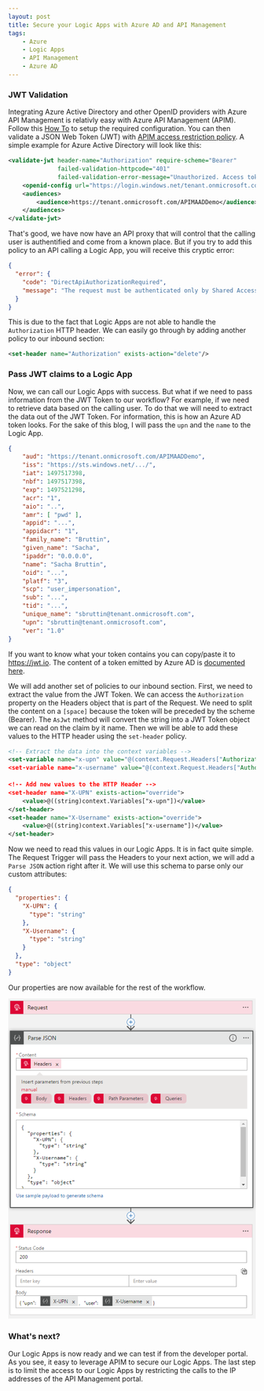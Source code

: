 ```yaml
---
layout: post
title: Secure your Logic Apps with Azure AD and API Management
tags:
    - Azure
    - Logic Apps
    - API Management
    - Azure AD
---
```


### JWT Validation

Integrating Azure Active Directory and other OpenID providers with Azure API Management is relativly easy with Azure API Management (APIM). Follow this [How To](https://docs.microsoft.com/en-us/azure/api-management/api-management-howto-protect-backend-with-aad) to setup the required configuration. You can then validate a JSON Web Token (JWT) with [APIM access restriction policy](https://docs.microsoft.com/en-us/azure/api-management/api-management-access-restriction-policies#a-namevalidatejwta-validate-jwt). A simple example for Azure Active Directory will look like this:

```xml
<validate-jwt header-name="Authorization" require-scheme="Bearer" 
              failed-validation-httpcode="401"
              failed-validation-error-message="Unauthorized. Access token is missing or invalid.">
    <openid-config url="https://login.windows.net/tenant.onmicrosoft.com/.well-known/openid-configuration"/>
    <audiences>
        <audience>https://tenant.onmicrosoft.com/APIMAADDemo</audience>
    </audiences>
</validate-jwt> 
```

That's good, we have now have an API proxy that will control that the calling user is authentified and come from a known place. But if you try to add this policy to an API calling a Logic App, you will receive this cryptic error:

```json
{
  "error": {
    "code": "DirectApiAuthorizationRequired",
    "message": "The request must be authenticated only by Shared Access scheme."
  }
}
```

This is due to the fact that Logic Apps are not able to handle the ```Authorization``` HTTP header. We can easily go through by adding another policy to our inbound section:

```xml
<set-header name="Authorization" exists-action="delete"/>
```

### Pass JWT claims to a Logic App

Now, we can call our Logic Apps with success. But what if we need to pass information from the JWT Token to our workflow? For example, if we need to retrieve data based on the calling user.
To do that we will need to extract the data out of the JWT Token. For information, this is how an Azure AD token looks. For the sake of this blog, I will pass the ```upn``` and the ```name``` to the Logic App.

```json
{
    "aud": "https://tenant.onmicrosoft.com/APIMAADDemo",
    "iss": "https://sts.windows.net/.../",
    "iat": 1497517398,
    "nbf": 1497517398,
    "exp": 1497521298,
    "acr": "1",
    "aio": "..",
    "amr": [ "pwd" ],
    "appid": "...",
    "appidacr": "1",
    "family_name": "Bruttin",
    "given_name": "Sacha",
    "ipaddr": "0.0.0.0",
    "name": "Sacha Bruttin",
    "oid": "...",
    "platf": "3",
    "scp": "user_impersonation",
    "sub": "...",
    "tid": "...",
    "unique_name": "sbruttin@tenant.onmicrosoft.com",
    "upn": "sbruttin@tenant.onmicrosoft.com",
    "ver": "1.0"
}
```

<div class="notice--info">
If you want to know what your token contains you can copy/paste it to <a href="https://jwt.io">https://jwt.io</a>. The content of a token emitted by Azure AD is <a href="https://docs.microsoft.com/en-us/azure/active-directory/develop/active-directory-token-and-claims">documented here</a>.
</div>

We will add another set of policies to our inbound section. First, we need to extract the value from the JWT Token. We can access the ```Authorization``` property on the Headers object that is part of the Request. We need to split the content on a ```[space]``` because the token will be preceded by the scheme (Bearer). The ```AsJwt``` method will convert the string into a JWT Token object we can read on the claim by it name. Then we will be able to add these values to the HTTP header using the ```set-header``` policy.

```xml
<!-- Extract the data into the context variables -->
<set-variable name="x-upn" value="@(context.Request.Headers["Authorization"].First().Split(' ')[1].AsJwt()?.Claims["upn"].FirstOrDefault())"/>
<set-variable name="x-username" value="@(context.Request.Headers["Authorization"].First().Split(' ')[1].AsJwt()?.Claims["name"].FirstOrDefault())"/>

<!-- Add new values to the HTTP Header -->
<set-header name="X-UPN" exists-action="override">
    <value>@((string)context.Variables["x-upn"])</value>
</set-header>
<set-header name="X-Username" exists-action="override">
    <value>@((string)context.Variables["x-username"])</value>
</set-header>
```

Now we need to read this values in our Logic Apps. It is in fact quite simple. The Request Trigger will pass the Headers to your next action, we will add a ```Parse JSON``` action right after it. We will use this schema to parse only our custom attributes:

```json
{
  "properties": {
    "X-UPN": {
      "type": "string"
    },
    "X-Username": {
      "type": "string"
    }
  },
  "type": "object"
}
```

Our properties are now available for the rest of the workflow.

![Great Logic Apps](/public/images/2017-06-apim-jwt-logicapps/logic-apps.png)

### What's next?

Our Logic Apps is now ready and we can test if from the developer portal. As you see, it easy to leverage APIM to secure our Logic Apps. The last step is to limit the access to our Logic Apps by restricting the calls to the IP addresses of the API Management portal. 

